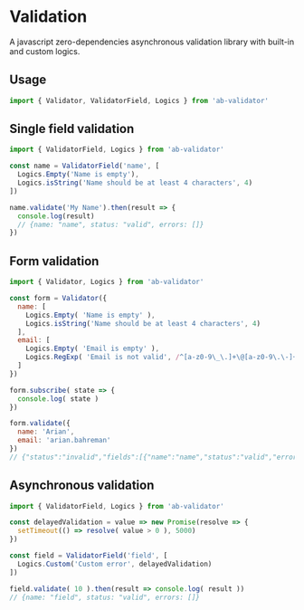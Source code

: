 # Validation
A javascript  zero-dependencies asynchronous validation library with built-in and custom logics.

## Usage
```javascript
import { Validator, ValidatorField, Logics } from 'ab-validator'
```

## Single field validation
```javascript
import { ValidatorField, Logics } from 'ab-validator'

const name = ValidatorField('name', [
  Logics.Empty('Name is empty'),
  Logics.isString('Name should be at least 4 characters', 4)
])

name.validate('My Name').then(result => {
  console.log(result)
  // {name: "name", status: "valid", errors: []}
})
```

## Form validation
```javascript
import { Validator, Logics } from 'ab-validator'

const form = Validator({
  name: [
    Logics.Empty( 'Name is empty' ),
    Logics.isString('Name should be at least 4 characters', 4)
  ],
  email: [
    Logics.Empty( 'Email is empty' ),
    Logics.RegExp( 'Email is not valid', /^[a-z0-9\_\.]+\@[a-z0-9\.\-]+$/i )
  ]
})

form.subscribe( state => {
  console.log( state )
})

form.validate({
  name: 'Arian',
  email: 'arian.bahreman'
})
// {"status":"invalid","fields":[{"name":"name","status":"valid","errors":[]},{"name":"email","status":"invalid","errors":[{"type":"regexp","error":"email is not valid","props":{"pattern":{}}}]}]}
```

## Asynchronous validation
```javascript
import { ValidatorField, Logics } from 'ab-validator'

const delayedValidation = value => new Promise(resolve => {
  setTimeout(() => resolve( value > 0 ), 5000)
})

const field = ValidatorField('field', [
  Logics.Custom('Custom error', delayedValidation)
])

field.validate( 10 ).then(result => console.log( result ))
// {name: "field", status: "valid", errors: []}

```